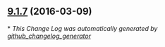 

## [9.1.7](https://github.com/theodi/useless-gem/tree/9.1.7) (2016-03-09)


\* *This Change Log was automatically generated by [github_changelog_generator](https://github.com/skywinder/Github-Changelog-Generator)*